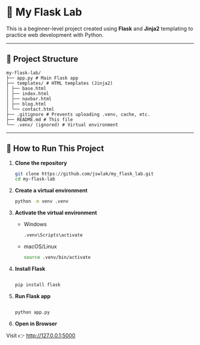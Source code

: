 # 🧪 My Flask Lab

This is a beginner-level project created using **Flask** and **Jinja2** templating to practice web development with Python.

---

## 📁 Project Structure

    my-flask-lab/
    ├── app.py # Main Flask app
    ├── templates/ # HTML templates (Jinja2)
    │ ├── base.html
    │ ├── index.html
    │ ├── navbar.html
    │ ├── blog.html
    │ └── contact.html
    ├── .gitignore # Prevents uploading .venv, cache, etc.
    ├── README.md # This file
    └── .venv/ (ignored) # Virtual environment




---

## 🚀 How to Run This Project

1. **Clone the repository**  

   ```bash
   git clone https://github.com/jswlak/my_flask_lab.git
   cd my-flask-lab

2. **Create a virtual environment**
   ```bash 
   python -m venv .venv


3. **Activate the virtual environment**
    - Windows
        ```bash
        .venv\Scripts\activate

    - macOS/Linux
        ```bash 
        source .venv/bin/activate


4. **Install Flask**
    ```bash 

    pip install flask

5. **Run Flask app**
    ```bash 

    python app.py

6. **Open in Browser**

Visit 👉 http://127.0.0.1:5000

